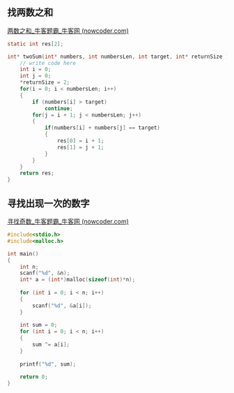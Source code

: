 ## 找两数之和

[两数之和_牛客题霸_牛客网 (nowcoder.com)](https://www.nowcoder.com/practice/20ef0972485e41019e39543e8e895b7f?tpId=188&&tqId=38589&rp=1&ru=/activity/oj&qru=/ta/job-code-high-week/question-ranking)

```c
static int res[2];

int* twoSum(int* numbers, int numbersLen, int target, int* returnSize ) {
    // write code here
    int i = 0;
    int j = 0;
    *returnSize = 2;
    for(i = 0; i < numbersLen; i++)
    {
        if (numbers[i] > target)
            continue;
        for(j = i + 1; j < numbersLen; j++)
        {
            if(numbers[i] + numbers[j] == target)
            {
                res[0] = i + 1;
                res[1] = j + 1;
            }
        }
    }
    return res;
}
```

## 寻找出现一次的数字

[寻找奇数_牛客题霸_牛客网 (nowcoder.com)](https://www.nowcoder.com/practice/849b9e545f4742398d278f5dc4e003d2?tpId=182&&tqId=34478&rp=1&ru=/ta/exam-all&qru=/ta/exam-all/question-ranking)

```c
#include<stdio.h>
#include<malloc.h>

int main()
{
    int n;
    scanf("%d", &n);
    int* a = (int*)malloc(sizeof(int)*n);
    
    for (int i = 0; i < n; i++)
    {
        scanf("%d", &a[i]);
    }
    
    int sum = 0;
    for (int i = 0; i < n; i++)
    {
        sum ^= a[i];
    }
    
    printf("%d", sum);
    
    return 0;
}
```
